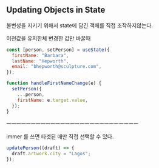 ## Updating Objects in State

불변성을 지키기 위해서 state에 담긴 객체를 직접 조작하지않는다.

이전값을 유지한체 변경한 값만 바꿀때
```jsx
const [person, setPerson] = useState({
  firstName: "Barbara",
  lastName: "Hepworth",
  email: "bhepworth@sculpture.com",
});

function handleFirstNameChange(e) {
  setPerson({
    ...person,
    firstName: e.target.value,
  });
}
```

ㅡㅡㅡㅡㅡㅡㅡㅡㅡㅡㅡㅡㅡㅡㅡㅡㅡㅡㅡㅡㅡㅡㅡㅡㅡㅡㅡ

immer 를 쓰면 타겟된 애만 직접 선택할 수 있다.

```jsx
updatePerson((draft) => {
  draft.artwork.city = "Lagos";
});
```

